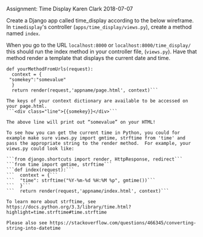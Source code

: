 Assignment: Time Display
Karen Clark
2018-07-07

Create a Django app called time_display according to the below wireframe.
In `timedisplay`'s controller (`apps/time_display/views.py`), create a method named `index`.

When you go to the URL `localhost:8000` or `localhost:8000/time_display/` this should run the index method in your controller file, (`views.py`). Have that method render a template that displays the current date and time.
```from django.shortcuts import render, HttpResponse, redirect
def yourMethodFromUrls(request):
  context = {
 "somekey":"somevalue"
  }
  return render(request,'appname/page.html', context)```

The keys of your context dictionary are available to be accessed on your page.html.
```<div class="line">{{somekey}}</div>```

The above line will print out “somevalue” on your HTML!

To see how you can get the current time in Python, you could for example make sure views.py import gmtime, strftime from 'time' and pass the appropriate string to the render method.  For example, your views.py could look like:

```from django.shortcuts import render, HttpResponse, redirect```
```from time import gmtime, strftime```
```def index(request):```
```  context = {```
```  "time": strftime("%Y-%m-%d %H:%M %p", gmtime())```
```  }```
```  return render(request,'appname/index.html', context)```

To learn more about strftime, see https://docs.python.org/3.3/library/time.html?highlight=time.strftime#time.strftime

Please also see https://stackoverflow.com/questions/466345/converting-string-into-datetime